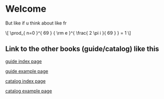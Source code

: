 # Welcome
But like if u think about like fr

\\[ \prod_{ n=0 }^{ 69 } { \rm e }^{ \frac{ 2 \pi i }{ 69 } } = 1 \\]

## Link to the other books (guide/catalog) like this

[guide index page](../../guide/book/index.html)

[guide example page](../../guide/book/example.html)

[catalog index page](../../catalog/book/index.html)

[catalog example page](../../catalog/book/example.html)


